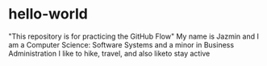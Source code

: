 # hello-world
"This repository is for practicing the GitHub Flow"
My name is Jazmin and I am a Computer Science: Software Systems and a minor in Business Administration
I like to hike, travel, and also liketo stay active
